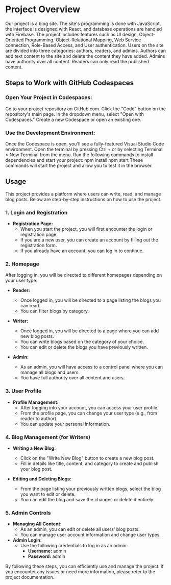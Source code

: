 # Project Overview

Our project is a blog site. The site's programming is done with JavaScript, the interface is designed with React, and database operations are handled with Firebase. The project includes features such as UI design, Object-Oriented Programming, Object-Relational Mapping, Web Service connection, Role-Based Access, and User authentication. Users on the site are divided into three categories: authors, readers, and admins. Authors can add text content to the site and delete the content they have added. Admins have authority over all content. Readers can only read the published content.

## Steps to Work with GitHub Codespaces

### Open Your Project in Codespaces:

Go to your project repository on GitHub.com.
Click the "Code" button on the repository's main page.
In the dropdown menu, select "Open with Codespaces."
Create a new Codespace or open an existing one.

### Use the Development Environment:

Once the Codespace is open, you'll see a fully-featured Visual Studio Code environment.
Open the terminal by pressing Ctrl + or by selecting Terminal > New Terminal from the menu.
Run the following commands to install dependencies and start your project:
npm install
npm start
These commands will start the project and allow you to test it in the browser.

## Usage

This project provides a platform where users can write, read, and manage blog posts. Below are step-by-step instructions on how to use the project.

### 1. Login and Registration

- **Registration Page:**
  - When you start the project, you will first encounter the login or registration page.
  - If you are a new user, you can create an account by filling out the registration form.
  - If you already have an account, you can log in to continue.

### 2. Homepage

After logging in, you will be directed to different homepages depending on your user type:

- **Reader:**
  - Once logged in, you will be directed to a page listing the blogs you can read.
  - You can filter blogs by category.

- **Writer:**
  - Once logged in, you will be directed to a page where you can add new blog posts.
  - You can write blogs based on the category of your choice.
  - You can edit or delete the blogs you have previously written.

- **Admin:**
  - As an admin, you will have access to a control panel where you can manage all blogs and users.
  - You have full authority over all content and users.

### 3. User Profile

- **Profile Management:**
  - After logging into your account, you can access your user profile.
  - From the profile page, you can change your user type (e.g., from reader to author).
  - You can update your personal information.

### 4. Blog Management (for Writers)

- **Writing a New Blog:**
  - Click on the "Write New Blog" button to create a new blog post.
  - Fill in details like title, content, and category to create and publish your blog post.

- **Editing and Deleting Blogs:**
  - From the page listing your previously written blogs, select the blog you want to edit or delete.
  - You can edit the blog and save the changes or delete it entirely.

### 5. Admin Controls

- **Managing All Content:**
  - As an admin, you can edit or delete all users' blog posts.
  - You can manage user account information and change user types.
- **Admin Login:**
  - Use the following credentials to log in as an admin:
    - **Username:** admin
    - **Password:** admin

By following these steps, you can efficiently use and manage the project. If you encounter any issues or need more information, please refer to the project documentation.
